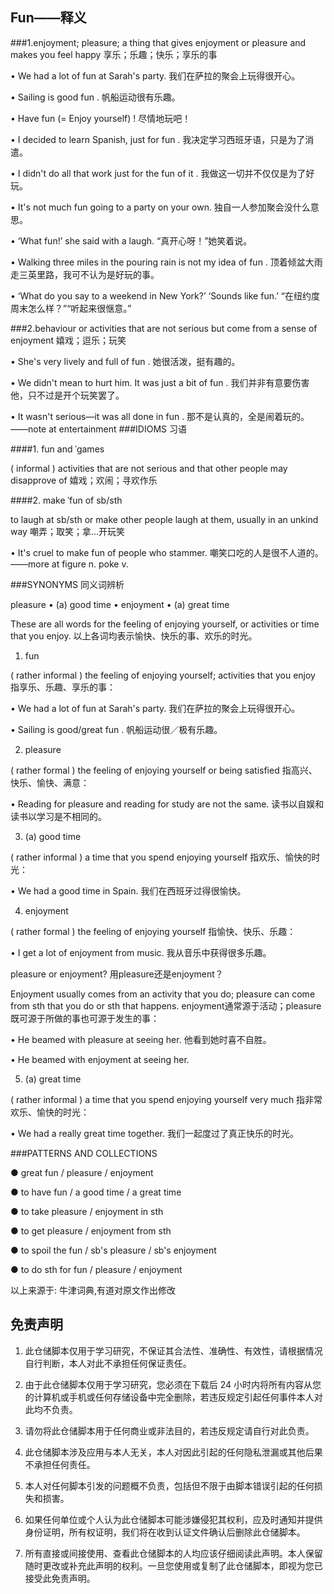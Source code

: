 <!--
 * @Author: Tribunny
 * @Github: https://github.com/Tribunny
 * @Date: 2021-07-05 17:30:38
-->
## Fun——释义

###1.enjoyment; pleasure; a thing that gives enjoyment or pleasure and makes you feel happy 享乐；乐趣；快乐；享乐的事

• We had a lot of fun at Sarah's party. 我们在萨拉的聚会上玩得很开心。

• Sailing is good fun . 帆船运动很有乐趣。

• Have fun (= Enjoy yourself) ! 尽情地玩吧！

• I decided to learn Spanish, just for fun . 我决定学习西班牙语，只是为了消遣。

• I didn't do all that work just for the fun of it . 我做这一切并不仅仅是为了好玩。

• It's not much fun going to a party on your own. 独自一人参加聚会没什么意思。

• ‘What fun!’ she said with a laugh. “真开心呀！”她笑着说。

• Walking three miles in the pouring rain is not my idea of fun . 顶着倾盆大雨走三英里路，我可不认为是好玩的事。

• ‘What do you say to a weekend in New York?’ ‘Sounds like fun.’ “在纽约度周末怎么样？”“听起来很惬意。”

###2.behaviour or activities that are not serious but come from a sense of enjoyment 嬉戏；逗乐；玩笑

• She's very lively and full of fun . 她很活泼，挺有趣的。

• We didn't mean to hurt him. It was just a bit of fun . 我们并非有意要伤害他，只不过是开个玩笑罢了。

• It wasn't serious—it was all done in fun . 那不是认真的，全是闹着玩的。
——note at entertainment
###IDIOMS 习语

####1. fun and ˈgames

( informal ) activities that are not serious and that other people may disapprove of 嬉戏；欢闹；寻欢作乐

####2. make ˈfun of sb/sth

to laugh at sb/sth or make other people laugh at them, usually in an unkind way 嘲弄；取笑；拿…开玩笑

• It's cruel to make fun of people who stammer. 嘲笑口吃的人是很不人道的。
——more at figure n. poke v.

###SYNONYMS 同义词辨析

pleasure • (a) good time • enjoyment • (a) great time

These are all words for the feeling of enjoying yourself, or activities or time that you enjoy. 以上各词均表示愉快、快乐的事、欢乐的时光。
1. fun

( rather informal ) the feeling of enjoying yourself; activities that you enjoy 指享乐、乐趣、享乐的事： 
   
• We had a lot of fun at Sarah's party. 我们在萨拉的聚会上玩得很开心。

• Sailing is good/great fun . 帆船运动很／极有乐趣。

2. pleasure

( rather formal ) the feeling of enjoying yourself or being satisfied 指高兴、快乐、愉快、满意：

• Reading for pleasure and reading for study are not the same. 读书以自娱和读书以学习是不相同的。

3. (a) good time

( rather informal ) a time that you spend enjoying yourself 指欢乐、愉快的时光：

• We had a good time in Spain. 我们在西班牙过得很愉快。

4. enjoyment

( rather formal ) the feeling of enjoying yourself 指愉快、快乐、乐趣：

• I get a lot of enjoyment from music. 我从音乐中获得很多乐趣。

pleasure or enjoyment? 用pleasure还是enjoyment？

Enjoyment usually comes from an activity that you do; pleasure can come from sth that you do or sth that happens. enjoyment通常源于活动；pleasure既可源于所做的事也可源于发生的事：

• He beamed with pleasure at seeing her. 他看到她时喜不自胜。

• He beamed with enjoyment at seeing her.

5. (a) great time

( rather informal ) a time that you spend enjoying yourself very much 指非常欢乐、愉快的时光：

• We had a really great time together. 我们一起度过了真正快乐的时光。
  
###PATTERNS AND COLLECTIONS

● great fun / pleasure / enjoyment

● to have fun / a good time / a great time

● to take pleasure / enjoyment in sth

● to get pleasure / enjoyment from sth

● to spoil the fun / sb's pleasure / sb's enjoyment

● to do sth for fun / pleasure / enjoyment

以上来源于: 牛津词典,有道对原文作出修改

## 免责声明

1. 此仓储脚本仅用于学习研究，不保证其合法性、准确性、有效性，请根据情况自行判断，本人对此不承担任何保证责任。

2. 由于此仓储脚本仅用于学习研究，您必须在下载后 24 小时内将所有内容从您的计算机或手机或任何存储设备中完全删除，若违反规定引起任何事件本人对此均不负责。

3. 请勿将此仓储脚本用于任何商业或非法目的，若违反规定请自行对此负责。

4. 此仓储脚本涉及应用与本人无关，本人对因此引起的任何隐私泄漏或其他后果不承担任何责任。

5. 本人对任何脚本引发的问题概不负责，包括但不限于由脚本错误引起的任何损失和损害。

6. 如果任何单位或个人认为此仓储脚本可能涉嫌侵犯其权利，应及时通知并提供身份证明，所有权证明，我们将在收到认证文件确认后删除此仓储脚本。

7. 所有直接或间接使用、查看此仓储脚本的人均应该仔细阅读此声明。本人保留随时更改或补充此声明的权利。一旦您使用或复制了此仓储脚本，即视为您已接受此免责声明。